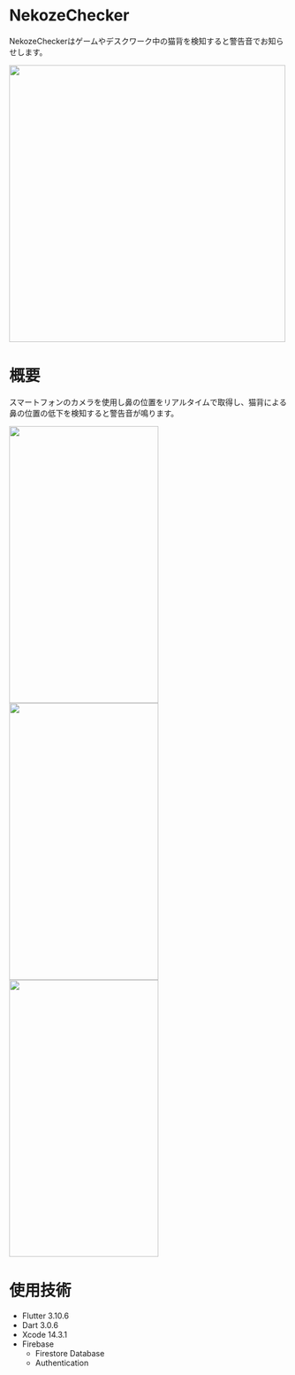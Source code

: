 # NekozeChecker

NekozeCheckerはゲームやデスクワーク中の猫背を検知すると警告音でお知らせします。

<img src="https://github.com/is4041/NekozeChecker/assets/80022698/8aa4a03e-ae66-4c61-8d93-bc0b9f747d6c" width="500">

# 概要

スマートフォンのカメラを使用し鼻の位置をリアルタイムで取得し、猫背による鼻の位置の低下を検知すると警告音が鳴ります。

<img src="https://github.com/is4041/NekozeChecker/assets/80022698/a19a32a9-db4e-4c79-bd21-f1bab4de2cc7" height="500" width="270">
<img src="https://github.com/is4041/NekozeChecker/assets/80022698/6fdd84a2-a60a-44a8-8848-5ed6c2095313" height="500" width="270">
<img src="https://github.com/is4041/NekozeChecker/assets/80022698/625b0d50-0ebd-4616-bd1a-58e8be523b0f" height="500" width="270">

# 使用技術
- Flutter 3.10.6
- Dart 3.0.6
- Xcode 14.3.1
- Firebase
  - Firestore Database
  - Authentication
